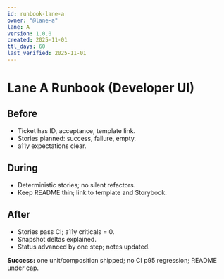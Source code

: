```yaml
---
id: runbook-lane-a
owner: "@lane-a"
lane: A
version: 1.0.0
created: 2025-11-01
ttl_days: 60
last_verified: 2025-11-01
---
```


# Lane A Runbook (Developer UI)

## Before

- Ticket has ID, acceptance, template link.
- Stories planned: success, failure, empty.
- a11y expectations clear.

## During

- Deterministic stories; no silent refactors.
- Keep README thin; link to template and Storybook.

## After

- Stories pass CI; a11y criticals = 0.
- Snapshot deltas explained.
- Status advanced by one step; notes updated.

**Success:** one unit/composition shipped; no CI p95 regression; README under cap.
